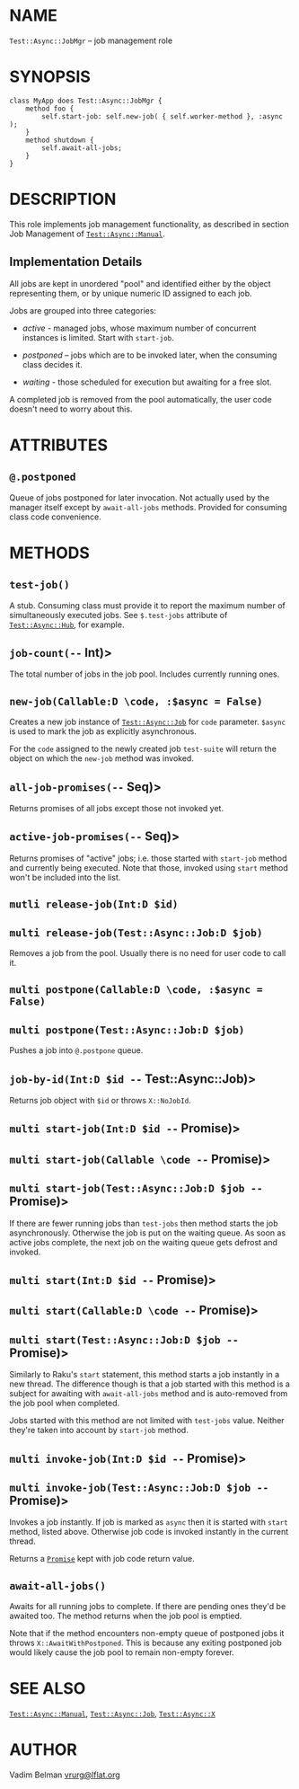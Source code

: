 NAME
====

`Test::Async::JobMgr` – job management role

SYNOPSIS
========

    class MyApp does Test::Async::JobMgr {
        method foo {
            self.start-job: self.new-job( { self.worker-method }, :async );
        }
        method shutdown {
            self.await-all-jobs;
        }
    }

DESCRIPTION
===========



This role implements job management functionality, as described in section Job Management of [`Test::Async::Manual`](https://github.com/vrurg/raku-Test-Async/blob/v0.0.900/docs/md/Test/Async/Manual.md).

Implementation Details
----------------------

All jobs are kept in unordered "pool" and identified either by the object representing them, or by unique numeric ID assigned to each job.

Jobs are grouped into three categories:

  * *active* - managed jobs, whose maximum number of concurrent instances is limited. Start with `start-job`.

  * *postponed* – jobs which are to be invoked later, when the consuming class decides it.

  * *waiting* - those scheduled for execution but awaiting for a free slot.

A completed job is removed from the pool automatically, the user code doesn't need to worry about this.

ATTRIBUTES
==========



`@.postponed`
-------------

Queue of jobs postponed for later invocation. Not actually used by the manager itself except by `await-all-jobs` methods. Provided for consuming class code convenience.

METHODS
=======



`test-job()`
------------

A stub. Consuming class must provide it to report the maximum number of simultaneously executed jobs. See `$.test-jobs` attribute of [`Test::Async::Hub`](https://github.com/vrurg/raku-Test-Async/blob/v0.0.900/docs/md/Test/Async/Hub.md), for example.

`job-count(--` Int)>
--------------------

The total number of jobs in the job pool. Includes currently running ones.

`new-job(Callable:D \code, :$async = False)`
--------------------------------------------

Creates a new job instance of [`Test::Async::Job`](https://github.com/vrurg/raku-Test-Async/blob/v0.0.900/docs/md/Test/Async/Job.md) for `code` parameter. `$async` is used to mark the job as explicitly asynchronous.

For the `code` assigned to the newly created job `test-suite` will return the object on which the `new-job` method was invoked.

`all-job-promises(--` Seq)>
---------------------------

Returns promises of all jobs except those not invoked yet.

`active-job-promises(--` Seq)>
------------------------------

Returns promises of "active" jobs; i.e. those started with `start-job` method and currently being executed. Note that those, invoked using `start` method won't be included into the list.

`mutli release-job(Int:D $id)`
------------------------------

`multi release-job(Test::Async::Job:D $job)`
--------------------------------------------

Removes a job from the pool. Usually there is no need for user code to call it.

`multi postpone(Callable:D \code, :$async = False)`
---------------------------------------------------

`multi postpone(Test::Async::Job:D $job)`
-----------------------------------------

Pushes a job into `@.postpone` queue.

`job-by-id(Int:D $id --` Test::Async::Job)>
-------------------------------------------

Returns job object with `$id` or throws `X::NoJobId`.

`multi start-job(Int:D $id --` Promise)>
----------------------------------------

`multi start-job(Callable \code --` Promise)>
---------------------------------------------

`multi start-job(Test::Async::Job:D $job --` Promise)>
------------------------------------------------------

If there are fewer running jobs than `test-jobs` then method starts the job asynchronously. Otherwise the job is put on the waiting queue. As soon as active jobs complete, the next job on the waiting queue gets defrost and invoked.

`multi start(Int:D $id --` Promise)>
------------------------------------

`multi start(Callable:D \code --` Promise)>
-------------------------------------------

`multi start(Test::Async::Job:D $job --` Promise)>
--------------------------------------------------

Similarly to Raku's `start` statement, this method starts a job instantly in a new thread. The difference though is that a job started with this method is a subject for awaiting with `await-all-jobs` method and is auto-removed from the job pool when completed.

Jobs started with this method are not limited with `test-jobs` value. Neither they're taken into account by `start-job` method.

`multi invoke-job(Int:D $id --` Promise)>
-----------------------------------------

`multi invoke-job(Test::Async::Job:D $job --` Promise)>
-------------------------------------------------------

Invokes a job instantly. If job is marked as `async` then it is started with `start` method, listed above. Otherwise job code is invoked instantly in the current thread.

Returns a [`Promise`](https://docs.raku.org/type/Promise) kept with job code return value.

`await-all-jobs()`
------------------

Awaits for all running jobs to complete. If there are pending ones they'd be awaited too. The method returns when the job pool is emptied.

Note that if the method encounters non-empty queue of postponed jobs it throws `X::AwaitWithPostponed`. This is because any exiting postponed job would likely cause the job pool to remain non-empty forever.

SEE ALSO
========

[`Test::Async::Manual`](https://github.com/vrurg/raku-Test-Async/blob/v0.0.900/docs/md/Test/Async/Manual.md), [`Test::Async::Job`](https://github.com/vrurg/raku-Test-Async/blob/v0.0.900/docs/md/Test/Async/Job.md), [`Test::Async::X`](https://github.com/vrurg/raku-Test-Async/blob/v0.0.900/docs/md/Test/Async/X.md)

AUTHOR
======

Vadim Belman <vrurg@lflat.org>

